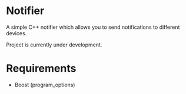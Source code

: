 Notifier
========

A simple C++ notifier which allows you to send notifications to different devices.

Project is currently under development.

Requirements
============

  - Boost (program_options)
